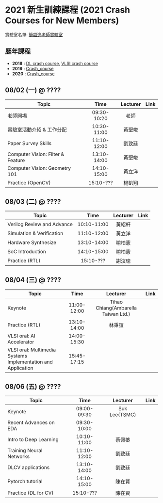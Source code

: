# 2021 新生訓練課程 (2021 Crash Courses for New Members)
實驗室名單:
[簡韶逸老師實驗室](http://media.ee.ntu.edu.tw/)

## 歷年課程

+ **2018** : [DL crash course](./2018/2018_DL_Crash_Course.md), [VLSI crash course](./2018/2018_VLSI_Crash_Course.md)
+ **2019** : [Crash_course](./2019/README.md)
+ **2020** : [Crash_course](./2020/README.md)

## 08/02 (一) @ ????
|Topic|Time|Lecturer|Link|
|---|:---:|:---:|:---:|
|老師開場|09:30-10:20|老師| |
|實驗室活動介紹 & 工作分配|10:30-11:00|黃聖竣| |
|Paper Survey Skills|11:10-12:00|劉致廷| |
|Computer Vision: Filter & Feature|13:10-14:00|黃聖竣| |
|Computer Vision: Geometry 101|14:10-15:00|黃立洋| |
|Practice (OpenCV)|15:10-???|楊凱翔| |

## 08/03 (二) @ ????
|Topic|Time|Lecturer|Link|
|---|:---:|:---:|:---:|
|Verilog Review and Advance|10:10-11:00|黃紹軒| |
|Simulation & Verification|11:10-12:00|黃立洋| |
|Hardware Synthesize|13:10-14:00|喻柏憲| |
|SoC Introduction|14:10-15:00|喻柏憲| |
|Practice (RTL)|15:10-???|謝汶璁| |



## 08/04 (三) @ ????
|Topic|Time|Lecturer|Link|
|---|:---:|:---:|:---:|
|Keynote|11:00-12:00|Tihao Chiang(Ambarella Taiwan Ltd.)| |
|Practice (RTL)|13:10-14:00|林秉誼| |
|VLSI oral: AI Accelerator |14:00-15:30| | |
|VLSI oral: Multimedia Systems Implementation and Application |15:45-17:15| | |

## 08/06 (五) @ ????
|Topic|Time|Lecturer|Link|
|---|:---:|:---:|:---:|
|Keynote|09:00-09:30|Suk Lee(TSMC)| |
|Recent Advances on EDA|09:30-10:00| | |
|Intro to Deep Learning|10:10-11:00|蔡佩蓁| |
|Training Neural Networks|11:10-12:00|劉致廷| |
|DLCV applications|13:10-14:00|劉致廷| |
|Pytorch tutorial|14:10-15:00|陳在賢| |
|Practice (DL for CV)|15:10-???|陳在賢| |

